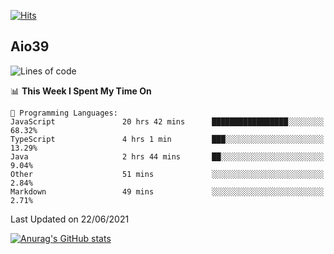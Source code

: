 [![Hits](https://hits.seeyoufarm.com/api/count/incr/badge.svg?url=https%3A%2F%2Fgithub.com%2Faio39&count_bg=%2339C5BB&title_bg=%23555555&icon=&icon_color=%23E7E7E7&title=hits&edge_flat=false)](https://hits.seeyoufarm.com)

## Aio39

<!--START_SECTION:waka-->
![Lines of code](https://img.shields.io/badge/From%20Hello%20World%20I%27ve%20Written-386097%20lines%20of%20code-blue)

📊 **This Week I Spent My Time On** 

```text
💬 Programming Languages: 
JavaScript               20 hrs 42 mins      █████████████████░░░░░░░░   68.32% 
TypeScript               4 hrs 1 min         ███░░░░░░░░░░░░░░░░░░░░░░   13.29% 
Java                     2 hrs 44 mins       ██░░░░░░░░░░░░░░░░░░░░░░░   9.04% 
Other                    51 mins             ░░░░░░░░░░░░░░░░░░░░░░░░░   2.84% 
Markdown                 49 mins             ░░░░░░░░░░░░░░░░░░░░░░░░░   2.71%

```


 Last Updated on 22/06/2021
<!--END_SECTION:waka-->
[![Anurag's GitHub stats](https://github-readme-stats.vercel.app/api?username=aio39)](https://github.com/anuraghazra/github-readme-stats)

<!--
**aio39/aio39** is a ✨ _special_ ✨ repository because its `README.md` (this file) appears on your GitHub profile.

Here are some ideas to get you started:

- 🔭 I’m currently working on ...
- 🌱 I’m currently learning ...
- 👯 I’m looking to collaborate on ...
- 🤔 I’m looking for help with ...
- 💬 Ask me about ...
- 📫 How to reach me: ...
- 😄 Pronouns: ...
- ⚡ Fun fact: ...
-->
